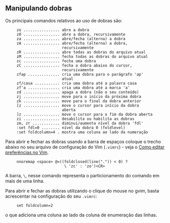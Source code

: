 Manipulando dobras
-------------------

Os principais comandos relativos ao uso de dobras são:

         zo ................ abre a dobra
         zO ................ abre a dobra, recursivamente
         za ................ abre/fecha (alterna) a dobra
         zA ................ abre/fecha (alterna) a dobra,
                             recursivamente
         zR ................ abre todas as dobras do arquivo atual
         zM ................ fecha todas as dobras do arquivo atual
         zc ................ fecha uma dobra
         zC ................ fecha a dobra abaixo do cursor,
                             recursivamente
         zfap .............. cria uma dobra para o parágrafo 'ap'
                             atual
         zf/casa ........... cria uma dobra até a palavra casa
         zf'a .............. cria uma dobra até a marca 'a'
         zd ................ apaga a dobra (não o seu conteúdo)
         zj ................ move para o início da próxima dobra
         zk ................ move para o final da dobra anterior
         [z ................ move o cursor para início da dobra
                             aberta
         ]z ................ move o cursor para o fim da dobra aberta
         zi ................ desabilita ou habilita as dobras
         zm, zr ............ diminui/aumenta nível da dobra 'fdl'
         :set fdl=0 ........ nível da dobra 0 (foldlevel)
         :set foldcolumn=4 . mostra uma coluna ao lado da numeração

Para abrir e fechar as dobras usando a barra de espaços coloque o trecho
abaixo no seu arquivo de configuração do Vim (`.vimrc`) - veja o
[Como editar preferências no Vim](capitulo_12/como_editar_preferencias_no_vim.md).

         nnoremap <space> @=((foldclosed(line(".")) < 0) ?
                              \ 'zc' : 'zo')<CR>

A barra, `\`, nesse comando representa o particionamento do comando em
mais de uma linha.

Para abrir e fechar as dobras utilizando o clique do mouse no gvim,
basta acrescentar na configuração do seu `.vimrc`:

         set foldcolumn=2

o que adiciona uma coluna ao lado da coluna de enumeração das linhas.
